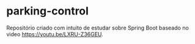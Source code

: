 # parking-control

Repositório criado com intuito de estudar sobre Spring Boot baseado no video https://youtu.be/LXRU-Z36GEU.
